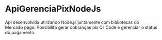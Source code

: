 # ApiGerenciaPixNodeJs

Api desenvolvida utilizando Node.js juntamente com bibliotecas do Mercado pago. Possibilita gerar cobranças pix Qr Code e gerenciar o status do pagamento.

